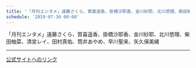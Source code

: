 ```yaml
---
title: '「月刊エンタメ」遠藤さくら、賀喜遥香、掛橋沙耶香、金川紗耶、北川悠理、柴田柚菜、清宮レイ、田村真佑、筒井あやめ、早川聖来、矢久保美緒'
schedule: '2019-07-30 00:00'
---
```


<div id="detailBody"> <p>  「月刊エンタメ」遠藤さくら、賀喜遥香、掛橋沙耶香、金川紗耶、北川悠理、柴田柚菜、清宮レイ、田村真佑、筒井あやめ、早川聖来、矢久保美緒 </p></div>

---
[公式サイトへのリンク]('http://www.nogizaka46.com/schedule/2019/07/051565.php?member=mio-yakubo&category=&monthly=201907')